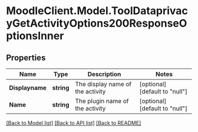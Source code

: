 # MoodleClient.Model.ToolDataprivacyGetActivityOptions200ResponseOptionsInner

## Properties

Name | Type | Description | Notes
------------ | ------------- | ------------- | -------------
**Displayname** | **string** | The display name of the activity | [optional] [default to "null"]
**Name** | **string** | The plugin name of the activity | [optional] [default to "null"]

[[Back to Model list]](../README.md#documentation-for-models) [[Back to API list]](../README.md#documentation-for-api-endpoints) [[Back to README]](../README.md)

